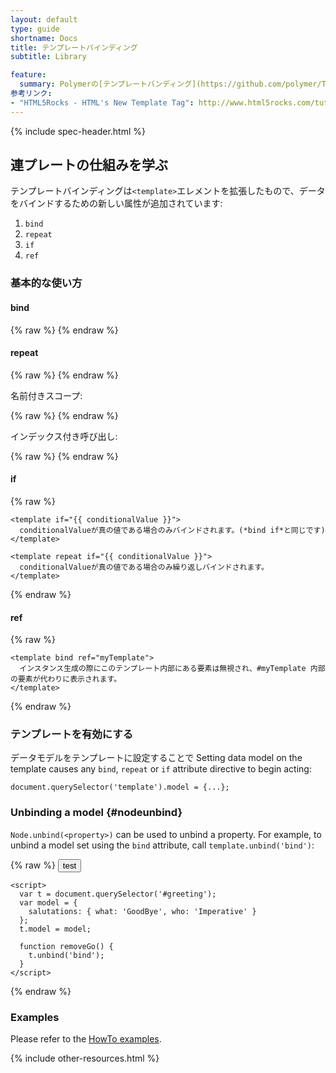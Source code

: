 ```yaml
---
layout: default
type: guide
shortname: Docs
title: テンプレートバインディング
subtitle: Library

feature:
  summary: Polymerの[テンプレートバンディング](https://github.com/polymer/TemplateBinding)ライブラリは、[HTML Template Element](http://www.w3.org/TR/html5/scripting-1.html#the-template-element)の機能を拡張したもので、JavaScriptで定義されたデータに紐付けられたコンテンツを生成、操作、削除できるようにしてあります。Polymer内部のみならず、単独でも便利なライブラリです。
参考リンク:
- "HTML5Rocks - HTML's New Template Tag": http://www.html5rocks.com/tutorials/webcomponents/template/
---
```


{% include spec-header.html %}

## 連プレートの仕組みを学ぶ

テンプレートバインディングは`<template>`エレメントを拡張したもので、データをバインドするための新しい属性が追加されています:

1. `bind`
1. `repeat`
1. `if`
1. `ref`

### 基本的な使い方

#### bind

{% raw %}
    <template bind="{{ singleton }}">
      配列でないモデルデータsingletonにバインドされたインスタンスを作ります
    </template>
{% endraw %}

#### repeat

{% raw %}
    <template repeat="{{ collection }}">
      配列内の各要素ごとにバインドされたインスタンスを作ります。
    </template>
{% endraw %}

名前付きスコープ:

{% raw %}
    <template repeat="{{ user in users }}">
      {{user.name}}
    </template>
{% endraw %}

インデックス付き呼び出し:

{% raw %}
    <template repeat="{{ foo, i in foos }}">
      <template repeat="{{ value, j in foo }}">
        {{ i }}:{{ j }}. {{ value }}
      </template>
    </template>
{% endraw %}

#### if

{% raw %}
    <template bind if="{{ conditionalValue }}">
      conditionalValueが真の値である場合のみバインドされます。
    </template>

    <template if="{{ conditionalValue }}">
      conditionalValueが真の値である場合のみバインドされます。(*bind if*と同じです)
    </template>

    <template repeat if="{{ conditionalValue }}">
      conditionalValueが真の値である場合のみ繰り返しバインドされます。
    </template>
{% endraw %}

#### ref

{% raw %}
    <template id="myTemplate">
      ref属性でこのテンプレートを参照している別のテンプレート内で使われます。
    </template>

    <template bind ref="myTemplate">
      インスタンス生成の際にこのテンプレート内部にある要素は無視され、#myTemplate 内部の要素が代わりに表示されます。
    </template>
{% endraw %}

### テンプレートを有効にする

データモデルをテンプレートに設定することで
Setting data model on the template causes any `bind`, `repeat` or `if` attribute
directive to begin acting:

    document.querySelector('template').model = {...};

### Unbinding a model {#nodeunbind}

`Node.unbind(<property>)` can be used to unbind a property. For example, to unbind
a model set using the `bind` attribute, call `template.unbind('bind')`:

{% raw %}
    <button onclick="removeGo()">test</button>
    <template id="greeting" bind="{{ salutations }}">
      Hello, {{who}} - {{what}}
    </template>

    <script>
      var t = document.querySelector('#greeting');
      var model = {
        salutations: { what: 'GoodBye', who: 'Imperative' }
      };
      t.model = model;

      function removeGo() {
        t.unbind('bind');
      }
    </script>
{% endraw %}

### Examples

Please refer to the [HowTo examples](https://github.com/Polymer/TemplateBinding/tree/master/examples/how_to).

{% include other-resources.html %}
